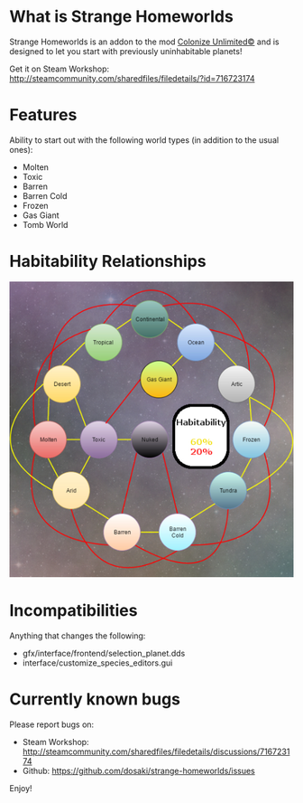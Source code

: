 # What is Strange Homeworlds

Strange Homeworlds is an addon to the mod [Colonize Unlimited©](https://steamcommunity.com/sharedfiles/filedetails/?id=682582076) and is designed to let you start with previously uninhabitable planets!

Get it on Steam Workshop: http://steamcommunity.com/sharedfiles/filedetails/?id=716723174

# Features
Ability to start out with the following world types (in addition to the usual ones):
* Molten
* Toxic
* Barren
* Barren Cold
* Frozen
* Gas Giant
* Tomb World

# Habitability Relationships
![Habitability Relationships](https://github.com/dosaki/strange-homeworlds/blob/master/habitability_links.png)

# Incompatibilities
Anything that changes the following:
* gfx/interface/frontend/selection_planet.dds
* interface/customize_species_editors.gui

# Currently known bugs
Please report bugs on:
* Steam Workshop: http://steamcommunity.com/sharedfiles/filedetails/discussions/716723174
* Github: https://github.com/dosaki/strange-homeworlds/issues

Enjoy!
